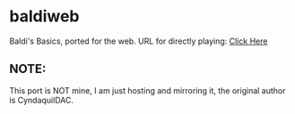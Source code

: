 # baldiweb
Baldi's Basics, ported for the web.
URL for directly playing:
[Click Here](https://cozmo.thedev.id)

## NOTE:
This port is NOT mine, I am just hosting and mirroring it, the original author is CyndaquilDAC.
